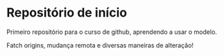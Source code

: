 # Repositório de início
 Primeiro repositório para o curso de github, aprendendo a usar o modelo.

Fatch origins, mudança remota e diversas maneiras de alteração!
